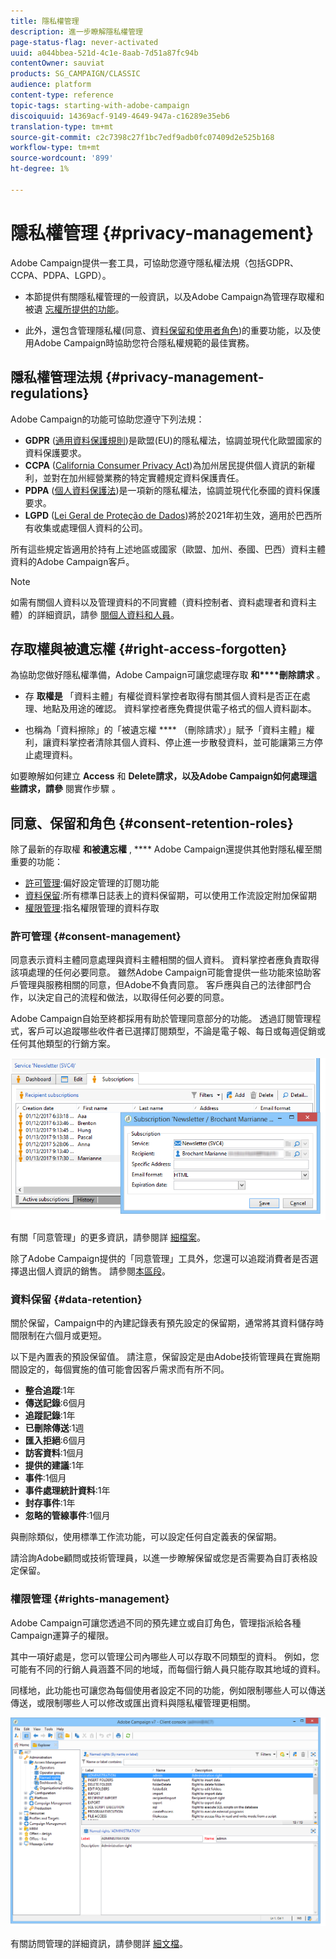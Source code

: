 ```yaml
---
title: 隱私權管理
description: 進一步瞭解隱私權管理
page-status-flag: never-activated
uuid: a044bbea-521d-4c1e-8aab-7d51a87fc94b
contentOwner: sauviat
products: SG_CAMPAIGN/CLASSIC
audience: platform
content-type: reference
topic-tags: starting-with-adobe-campaign
discoiquuid: 14369acf-9149-4649-947a-c16289e35eb6
translation-type: tm+mt
source-git-commit: c2c7398c27f1bc7edf9adb0fc07409d2e525b168
workflow-type: tm+mt
source-wordcount: '899'
ht-degree: 1%

---
```



# 隱私權管理 {#privacy-management}

Adobe Campaign提供一套工具，可協助您遵守隱私權法規（包括GDPR、CCPA、PDPA、LGPD）。

* 本節提供有關隱私權管理的一般資訊，以及Adobe Campaign為管理存取權和被遺 [忘權所提供的功能](#right-access-forgotten)。

* 此外，還包含管理隱私權(同意、資[料保留和使用者角色](#consent-retention-roles))的重要功能，以及使用Adobe Campaign時協助您符合隱私權規範的最佳實務。

## 隱私權管理法規 {#privacy-management-regulations}

Adobe Campaign的功能可協助您遵守下列法規：

* **GDPR** ([通用資料保護規則](https://ec.europa.eu/info/law/law-topic/data-protection/reform/what-does-general-data-protection-regulation-gdpr-govern_en))是歐盟(EU)的隱私權法，協調並現代化歐盟國家的資料保護要求。
* **CCPA** ([California Consumer Privacy Act](https://leginfo.legislature.ca.gov/faces/codes_displayText.xhtml?lawCode=CIV&amp;division=3.&amp;title=1.81.5。&amp;part=4。&amp;chapter=&amp;article=))為加州居民提供個人資訊的新權利，並對在加州經營業務的特定實體規定資料保護責任。
* **PDPA** ([個人資料保護法](https://secureprivacy.ai/thailand-pdpa-summary-what-businesses-need-to-know/))是一項新的隱私權法，協調並現代化泰國的資料保護要求。
* **LGPD** ([Lei Geral de Proteção de Dados](https://iapp.org/media/pdf/resource_center/Brazilian_General_Data_Protection_Law.pdf))將於2021年初生效，適用於巴西所有收集或處理個人資料的公司。

所有這些規定皆適用於持有上述地區或國家（歐盟、加州、泰國、巴西）資料主體資料的Adobe Campaign客戶。

<!--Several Privacy capabilities are available in Adobe Campaign, including consent management, data retention settings, and rights management. See [Consent, Retention and Roles](#consent-retention-roles). In addition to this, Adobe Campaign helps facilitate your readiness as Data Controller for certain Privacy requests. See [Right to Access and Right to be Forgotten](#right-access-forgotten).-->

>[!NOTE]
>
>如需有關個人資料以及管理資料的不同實體（資料控制者、資料處理者和資料主體）的詳細資訊，請參 [閱個人資料和人員](../../platform/using/privacy-and-recommendations.md#personal-data)。

## 存取權與被遺忘權 {#right-access-forgotten}

為協助您做好隱私權準備，Adobe Campaign可讓您處理存取 **和****刪除請求** 。

* 存 **取權是** 「資料主體」有權從資料掌控者取得有關其個人資料是否正在處理、地點及用途的確認。 資料掌控者應免費提供電子格式的個人資料副本。

* 也稱為「資料擦除」的「被遺忘權 **** （刪除請求）」賦予「資料主體」權利，讓資料掌控者清除其個人資料、停止進一步散發資料，並可能讓第三方停止處理資料。

如要瞭解如何建立 **Access** 和 **Delete請求，以及Adobe Campaign如何處理這些請求，請參** 閱實作步驟 [](../../platform/using/privacy-requests.md)。

<!--Tutorials on Privacy management in Campaign Standard are also available [here](https://docs.adobe.com/content/help/en/campaign-standard-learn/tutorials/privacy/privacy-overview.html).
https://experienceleague.corp.adobe.com/docs/campaign-standard-learn/tutorials/privacy/privacy-overview.html?lang=en-->

## 同意、保留和角色 {#consent-retention-roles}

除了最新的存取權 **和被遺忘權** , **** Adobe Campaign還提供其他對隱私權至關重要的功能：

* [許可管理](#consent-management):偏好設定管理的訂閱功能
* [資料保留](#data-retention):所有標準日誌表上的資料保留期，可以使用工作流設定附加保留期
* [權限管理](#rights-management):指名權限管理的資料存取

### 許可管理 {#consent-management}

同意表示資料主體同意處理與資料主體相關的個人資料。 資料掌控者應負責取得該項處理的任何必要同意。 雖然Adobe Campaign可能會提供一些功能來協助客戶管理與服務相關的同意，但Adobe不負責同意。 客戶應與自己的法律部門合作，以決定自己的流程和做法，以取得任何必要的同意。

Adobe Campaign自始至終都採用有助於管理同意部分的功能。 透過訂閱管理程式，客戶可以追蹤哪些收件者已選擇訂閱類型，不論是電子報、每日或每週促銷或任何其他類型的行銷方案。

![](assets/privacy-consent-management.png)

有關「同意管理」的更多資訊，請參閱詳 [細檔案](../../delivery/using/managing-subscriptions.md)。

除了Adobe Campaign提供的「同意管理」工具外，您還可以追蹤消費者是否選擇退出個人資訊的銷售。 請參閱[本區段](../../platform/using/privacy-requests.md#sale-of-personal-information)。

### 資料保留 {#data-retention}

關於保留，Campaign中的內建記錄表有預先設定的保留期，通常將其資料儲存時間限制在六個月或更短。

以下是內置表的預設保留值。 請注意，保留設定是由Adobe技術管理員在實施期間設定的，每個實施的值可能會因客戶需求而有所不同。

* **整合追蹤**:1年
* **傳送記錄**:6個月
* **追蹤記錄**:1年
* **已刪除傳送**:1週
* **匯入拒絕**:6個月
* **訪客資料**:1個月
* **提供的建議**:1年
* **事件**:1個月
* **事件處理統計資料**:1年
* **封存事件**:1年
* **忽略的管線事件**:1個月

與刪除類似，使用標準工作流功能，可以設定任何自定義表的保留期。

請洽詢Adobe顧問或技術管理員，以進一步瞭解保留或您是否需要為自訂表格設定保留。

### 權限管理 {#rights-management}

Adobe Campaign可讓您透過不同的預先建立或自訂角色，管理指派給各種Campaign運算子的權限。

其中一項好處是，您可以管理公司內哪些人可以存取不同類型的資料。 例如，您可能有不同的行銷人員涵蓋不同的地域，而每個行銷人員只能存取其地域的資料。

同樣地，此功能也可讓您為每個使用者設定不同的功能，例如限制哪些人可以傳送傳送，或限制哪些人可以修改或匯出資料與隱私權管理更相關。

![](assets/privacy-user-management.png)

有關訪問管理的詳細資訊，請參閱詳 [細文檔](../../platform/using/access-management.md)。